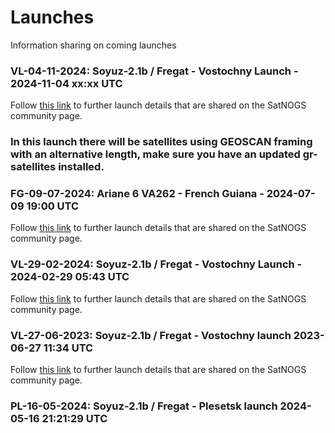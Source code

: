 # Launches
Information sharing on coming launches

### VL-04-11-2024: Soyuz-2.1b / Fregat - Vostochny Launch - 2024-11-04 xx:xx UTC

Follow [this link](https://community.libre.space/t/soyuz-2-1b-fregat-vostochny-launch-2024-11-04-xx-xx-utc/11468) to further launch details that are shared on the SatNOGS community page.

### In this launch there will be satellites using GEOSCAN framing with an alternative length, make sure you have an updated gr-satellites installed.

### FG-09-07-2024: Ariane 6 VA262 - French Guiana - 2024-07-09 19:00 UTC

Follow [this link](https://community.libre.space/t/ariane-6-va262-2024-07-09-19-00-utc/11959) to further launch details that are shared on the SatNOGS community page.

### VL-29-02-2024: Soyuz-2.1b / Fregat - Vostochny Launch - 2024-02-29 05:43 UTC

Follow [this link](https://community.libre.space/t/soyuz-2-1b-fregat-vostochny-launch-2024-02-29-05-43-utc/11408) to further launch details that are shared on the SatNOGS community page.

### VL-27-06-2023: Soyuz-2.1b / Fregat - Vostochny launch 2023-06-27 11:34 UTC

Follow [this link](https://community.libre.space/t/soyuz-2-1b-fregat-vostochny-launch-2023-06-27-11-34-utc/10446) to further launch details that are shared on the SatNOGS community page.

### PL-16-05-2024: Soyuz-2.1b / Fregat - Plesetsk launch 2024-05-16 21:21:29 UTC

